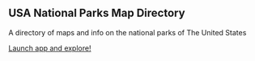 ## USA National Parks Map Directory
A directory of maps and info on the national parks of The United States

[Launch app and explore!](https://national-parks-directory.vercel.app/)
